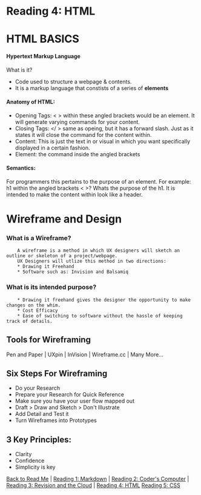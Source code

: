 # Reading 4: HTML

# HTML BASICS

#### Hypertext Markup Language

What is it?
- Code used to structure a webpage & contents.
- It is a markup language that constists of a series of **elements**

#### Anatomy of HTML:
- Opening Tags: <  > within these angled brackets would be an element. It will generate varying commands for your content.
- Closing Tags: </ > same as opeing, but it has a forward slash. Just as it states it will close the command for the content within.
- Content: This is just the text in or visual in which you want specifically displayed in a certain fashion.
- Element: the command inside the angled brackets

#### Semantics:

For programmers this pertains to the purpose of an element.
For example: h1 within the angled brackets < >? Whats the purpose of the h1. It is intended to make the content within look like a header.


# Wireframe and Design

### What is a Wireframe?
        A wireframe is a method in which UX designers will sketch an outline or skeleton of a project/webpage.
        UX Designers will utlize this method in two directions:
        * Drawing it Freehand
        * Software such as: Invision and Balsamiq

### What is its intended purpose?
        * Drawing it freehand gives the designer the opportunity to make changes on the whim.
        * Cost Efficacy
        * Ease of switching to software without the hassle of keeping track of details.


## Tools for Wireframing
Pen and Paper | UXpin | InVision | Wireframe.cc | Many More...

## Six Steps For Wireframing

* Do your Research
* Prepare your Research for Quick Reference
* Make sure you have your user flow mapped out
* Draft > Draw and Sketch > Don't Illustrate
* Add Detail and Test it
* Turn Wireframes into Prototypes

## 3 Key Principles:
* Clarity
* Confidence
* Simplicity is key




[Back to Read Me](README.md) |
[Reading 1: Markdown](markdown.md) |
[Reading 2: Coder's Computer](coderscomputer.md) |
[Reading 3: Revision and the Cloud](revisionandthecloud.md) |
[Reading 4: HTML](html.md)
[Reading 5: CSS](css.md)